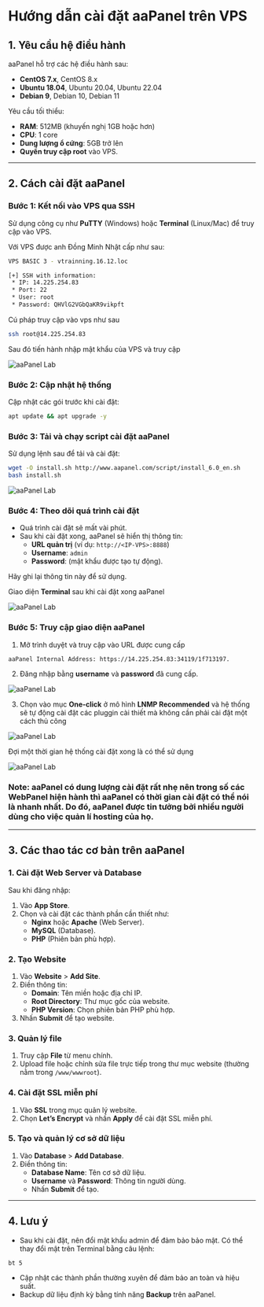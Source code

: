 # Hướng dẫn cài đặt aaPanel trên VPS

## **1. Yêu cầu hệ điều hành**

aaPanel hỗ trợ các hệ điều hành sau:
- **CentOS 7.x**, CentOS 8.x
- **Ubuntu 18.04**, Ubuntu 20.04, Ubuntu 22.04
- **Debian 9**, Debian 10, Debian 11

Yêu cầu tối thiểu:
- **RAM**: 512MB (khuyến nghị 1GB hoặc hơn)
- **CPU**: 1 core
- **Dung lượng ổ cứng**: 5GB trở lên
- **Quyền truy cập root** vào VPS.

---

## **2. Cách cài đặt aaPanel**

### **Bước 1: Kết nối vào VPS qua SSH**
Sử dụng công cụ như **PuTTY** (Windows) hoặc **Terminal** (Linux/Mac) để truy cập vào VPS.

Với VPS được anh Đồng Minh Nhật cấp như sau:

```bash
VPS BASIC 3 - vtrainning.16.12.loc

[+] SSH with information:
 * IP: 14.225.254.83
 * Port: 22
 * User: root
 * Password: QHVlG2VGbQaKR9vikpft
```

Cú pháp truy cập vào vps như sau

```bash
ssh root@14.225.254.83
```
Sau đó tiến hành nhập mật khẩu của VPS và truy cập

![aaPanel Lab](/Week1/LabWebPanel/aaPanel/images/SSH.png)

### **Bước 2: Cập nhật hệ thống**
Cập nhật các gói trước khi cài đặt:

```bash
apt update && apt upgrade -y
```

### **Bước 3: Tải và chạy script cài đặt aaPanel**
Sử dụng lệnh sau để tải và cài đặt:

```bash
wget -O install.sh http://www.aapanel.com/script/install_6.0_en.sh
bash install.sh
```

![aaPanel Lab](/Week1/LabWebPanel/aaPanel/images/Install.png)

### **Bước 4: Theo dõi quá trình cài đặt**
- Quá trình cài đặt sẽ mất vài phút.
- Sau khi cài đặt xong, aaPanel sẽ hiển thị thông tin:
  - **URL quản trị** (ví dụ: `http://<IP-VPS>:8888`)
  - **Username**: `admin`
  - **Password**: (mật khẩu được tạo tự động).

Hãy ghi lại thông tin này để sử dụng.

Giao diện **Terminal** sau khi cài đặt xong aaPanel

![aaPanel Lab](/Week1/LabWebPanel/aaPanel/images/InstallSuccess.png)

### **Bước 5: Truy cập giao diện aaPanel**
1. Mở trình duyệt và truy cập vào URL được cung cấp
```
aaPanel Internal Address: https://14.225.254.83:34119/1f713197.

```

2. Đăng nhập bằng **username** và **password** đã cung cấp.

![aaPanel Lab](/Week1/LabWebPanel/aaPanel/images/LoginSite.png)

3. Chọn vào mục **One-click** ở mô hình **LNMP Recommended** và hệ thống sẽ tự động cài đặt các pluggin cài thiết mà không cần phải cài đặt một cách thủ công

![aaPanel Lab](/Week1/LabWebPanel/aaPanel/images/Setup.png)

Đợi một thời gian hệ thống cài đặt xong là có thể sử dụng

![aaPanel Lab](/Week1/LabWebPanel/aaPanel/images/Setup2.png)

### Note: aaPanel có dung lượng cài đặt rất nhẹ nên trong số các WebPanel hiện hành thì aaPanel có thời gian cài đặt có thể nói là nhanh nhất. Do đó, aaPanel được tin tưởng bởi nhiều người dùng cho việc quản lí hosting của họ.

---

## **3. Các thao tác cơ bản trên aaPanel**

### **1. Cài đặt Web Server và Database**
Sau khi đăng nhập:
1. Vào **App Store**.
2. Chọn và cài đặt các thành phần cần thiết như:
   - **Nginx** hoặc **Apache** (Web Server).
   - **MySQL** (Database).
   - **PHP** (Phiên bản phù hợp).

### **2. Tạo Website**
1. Vào **Website** > **Add Site**.
2. Điền thông tin:
   - **Domain**: Tên miền hoặc địa chỉ IP.
   - **Root Directory**: Thư mục gốc của website.
   - **PHP Version**: Chọn phiên bản PHP phù hợp.
3. Nhấn **Submit** để tạo website.

### **3. Quản lý file**
1. Truy cập **File** từ menu chính.
2. Upload file hoặc chỉnh sửa file trực tiếp trong thư mục website (thường nằm trong `/www/wwwroot`).

### **4. Cài đặt SSL miễn phí**
1. Vào **SSL** trong mục quản lý website.
2. Chọn **Let’s Encrypt** và nhấn **Apply** để cài đặt SSL miễn phí.

### **5. Tạo và quản lý cơ sở dữ liệu**
1. Vào **Database** > **Add Database**.
2. Điền thông tin:
   - **Database Name**: Tên cơ sở dữ liệu.
   - **Username** và **Password**: Thông tin người dùng.
   - Nhấn **Submit** để tạo.

---

## **4. Lưu ý**
- Sau khi cài đặt, nên đổi mật khẩu admin để đảm bảo bảo mật. Có thể thay đổi mật trên Terminal bằng câu lệnh:
```
bt 5
```
- Cập nhật các thành phần thường xuyên để đảm bảo an toàn và hiệu suất.
- Backup dữ liệu định kỳ bằng tính năng **Backup** trên aaPanel.

